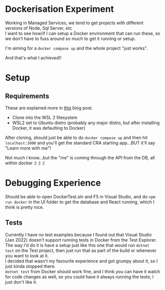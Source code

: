 # Dockerisation Experiment  
Working in Managed Services, we tend to get projects with different versions of Node, Sql Server, etc  
I want to see how/if I can setup a Docker environment that can run these, so we don't have to fuss around so much to get it running or setup.  

I'm aiming for a `docker compose up` and the whole project "just works".  

And that's what I achieved!!  

# Setup  
## Requirements  
These are explained more in [this]() blog post.  

- Clone into the WSL 2 filesystem  
- WSL2 set to Ubuntu distro (probably any major distro, but after installing Docker, it was defaulting to Docker)


After cloning, should just be able to do `docker compose up` and then hit `localhost:3000` and you'll get the standard CRA starting app...BUT it'll say "Learn more with me"!  

Not much I know...but the "me" is coming through the API from the DB, all within docker :) :) :)  

# Debugging Experience  
Should be able to open DockerTest.sln and F5 in Visual Studio, and do `npm run docker` in the UI folder to get the database and React running, which I think is pretty nice.  

## Tests  
Currently I have no test examples because I found out that Visual Studio (Jan 2022) doesn't support running tests in Docker from the Test Explorer.  
The way I'd do it is have a setup just like this one that would run `dotnet test` on the Test project, then just run that as part of the build or whenever you want to look at it.  
I decided that wasn't my favourite experience and got grumpy about it, so I just kinda stopped there.  
`dotnet test` from Docker should work fine, and I think you can have it watch for code changes as well, so you could have it always running the tests; I just don't like it.  